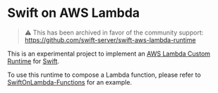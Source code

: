 # Swift on AWS Lambda

> ⚠️ This has been archived in favor of the community support: https://github.com/swift-server/swift-aws-lambda-runtime

This is an experimental project to implement an [AWS Lambda Custom Runtime](https://docs.aws.amazon.com/lambda/latest/dg/runtimes-custom.html) for [Swift](https://developer.apple.com/swift/).

To use this runtime to compose a Lambda function, please refer to [SwiftOnLambda-Functions](https://github.com/wqfan/SwiftOnLambda-Functions) for an example.
